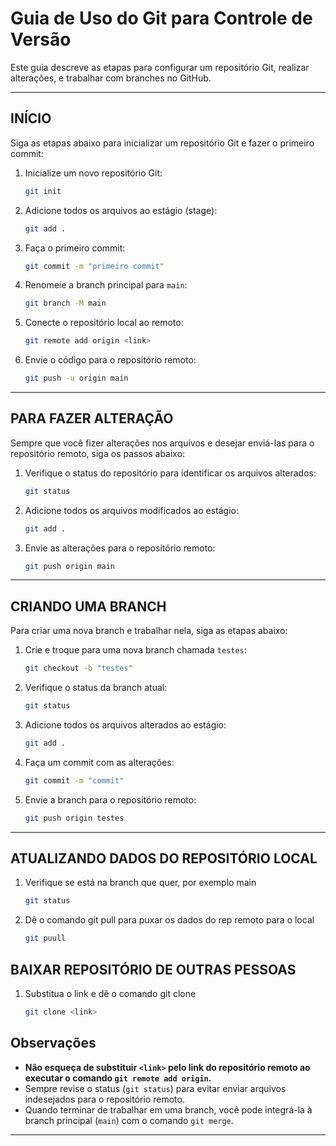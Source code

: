 # Guia de Uso do Git para Controle de Versão

Este guia descreve as etapas para configurar um repositório Git, realizar alterações, e trabalhar com branches no GitHub.

---

## INÍCIO

Siga as etapas abaixo para inicializar um repositório Git e fazer o primeiro commit:

1. Inicialize um novo repositório Git:
   ```bash
   git init
   ```

2. Adicione todos os arquivos ao estágio (stage):
   ```bash
   git add .
   ```

3. Faça o primeiro commit:
   ```bash
   git commit -m "primeiro commit"
   ```

4. Renomeie a branch principal para `main`:
   ```bash
   git branch -M main
   ```

5. Conecte o repositório local ao remoto:
   ```bash
   git remote add origin <link>
   ```

6. Envie o código para o repositório remoto:
   ```bash
   git push -u origin main
   ```

---

## PARA FAZER ALTERAÇÃO

Sempre que você fizer alterações nos arquivos e desejar enviá-las para o repositório remoto, siga os passos abaixo:

1. Verifique o status do repositório para identificar os arquivos alterados:
   ```bash
   git status
   ```

2. Adicione todos os arquivos modificados ao estágio:
   ```bash
   git add .
   ```

3. Envie as alterações para o repositório remoto:
   ```bash
   git push origin main
   ```

---

## CRIANDO UMA BRANCH

Para criar uma nova branch e trabalhar nela, siga as etapas abaixo:

1. Crie e troque para uma nova branch chamada `testes`:
   ```bash
   git checkout -b "testes"
   ```

2. Verifique o status da branch atual:
   ```bash
   git status
   ```

3. Adicione todos os arquivos alterados ao estágio:
   ```bash
   git add .
   ```

4. Faça um commit com as alterações:
   ```bash
   git commit -m "commit"
   ```

5. Envie a branch para o repositório remoto:
   ```bash
   git push origin testes
   ```

---

## ATUALIZANDO DADOS DO REPOSITÓRIO LOCAL

1. Verifique se está na branch que quer, por exemplo main
   ```bash
   git status
   ```

2. Dê o comando git pull para puxar os dados do rep remoto para o local
   ```bash
   git puull
   ```
## BAIXAR REPOSITÓRIO DE OUTRAS PESSOAS
1. Substitua o link e dê o comando git clone
   ```bash
   git clone <link>
   ```
## Observações

- **Não esqueça de substituir `<link>` pelo link do repositório remoto ao executar o comando `git remote add origin`.**
- Sempre revise o status (`git status`) para evitar enviar arquivos indesejados para o repositório remoto.
- Quando terminar de trabalhar em uma branch, você pode integrá-la à branch principal (`main`) com o comando `git merge`.

---

